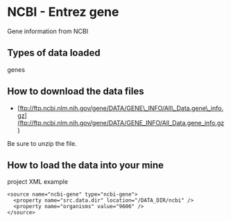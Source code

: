 # NCBI - Entrez gene

Gene information from NCBI

## Types of data loaded

genes

## How to download the data files

* [ftp://ftp.ncbi.nlm.nih.gov/gene/DATA/GENE\_INFO/All\_Data.gene\_info.gz](ftp://ftp.ncbi.nlm.nih.gov/gene/DATA/GENE_INFO/All_Data.gene_info.gz)

Be sure to unzip the file.

## How to load the data into your mine

project XML example

```markup
<source name="ncbi-gene" type="ncbi-gene">
  <property name="src.data.dir" location="/DATA_DIR/ncbi" />
  <property name="organisms" value="9606" />
</source>
```

